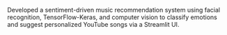 Developed a sentiment-driven music recommendation system using facial recognition, TensorFlow-Keras, and computer vision to classify emotions and suggest personalized YouTube songs via a Streamlit UI.
